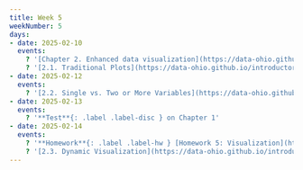 ```yaml
---
title: Week 5
weekNumber: 5
days:
- date: 2025-02-10
  events:
    ? '[Chapter 2. Enhanced data visualization](https://data-ohio.github.io/introductory-data-science/2/2_visualization.html)'
    ? '[2.1. Traditional Plots](https://data-ohio.github.io/introductory-data-science/2/1/2_1_traditional_plots.html)'
- date: 2025-02-12
  events:
    ? '[2.2. Single vs. Two or More Variables](https://data-ohio.github.io/introductory-data-science/2/2/2_2_charting_techniques.html)'
- date: 2025-02-13
  events:
    ? '**Test**{: .label .label-disc } on Chapter 1'
- date: 2025-02-14
  events:
    ? '**Homework**{: .label .label-hw } [Homework 5: Visualization](https://jupyterhub.academic.kube.ohio.edu/hub/user-redirect/git-pull?repo=https%3A%2F%2Fgithub.com%2Fdata-ohio%2FMATH2530_Spring24-25&urlpath=lab%2Ftree%2FMATH2530_Spring24-25%2Fhw%2Fhw05%2Fhw05.ipynb&branch=main)'
    ? '[2.3. Dynamic Visualization](https://data-ohio.github.io/introductory-data-science/2/3/2_3_dynamic_plotting.html)'
---
```

